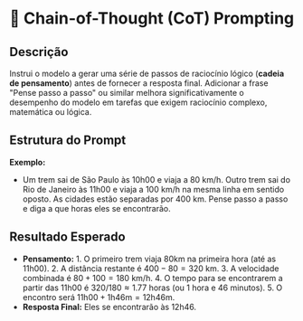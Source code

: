 # 📝 Chain-of-Thought (CoT) Prompting

## Descrição
Instrui o modelo a gerar uma série de passos de raciocínio lógico (**cadeia de pensamento**) antes de fornecer a resposta final. Adicionar a frase "Pense passo a passo" ou similar melhora significativamente o desempenho do modelo em tarefas que exigem raciocínio complexo, matemática ou lógica.

## Estrutura do Prompt
**Exemplo:**
- Um trem sai de São Paulo às 10h00 e viaja a 80 km/h. Outro trem sai do Rio de Janeiro às 11h00 e viaja a 100 km/h na mesma linha em sentido oposto. As cidades estão separadas por 400 km. Pense passo a passo e diga a que horas eles se encontrarão.

## Resultado Esperado
- **Pensamento:** 1. O primeiro trem viaja 80km na primeira hora (até as 11h00).
    2. A distância restante é $400 - 80 = 320$ km.
    3. A velocidade combinada é $80 + 100 = 180$ km/h.
    4. O tempo para se encontrarem a partir das 11h00 é $320 / 180 \approx 1.77$ horas (ou 1 hora e 46 minutos).
    5. O encontro será $\text{11h00} + \text{1h46m} = \text{12h46m}$.
- **Resposta Final:** Eles se encontrarão às 12h46.